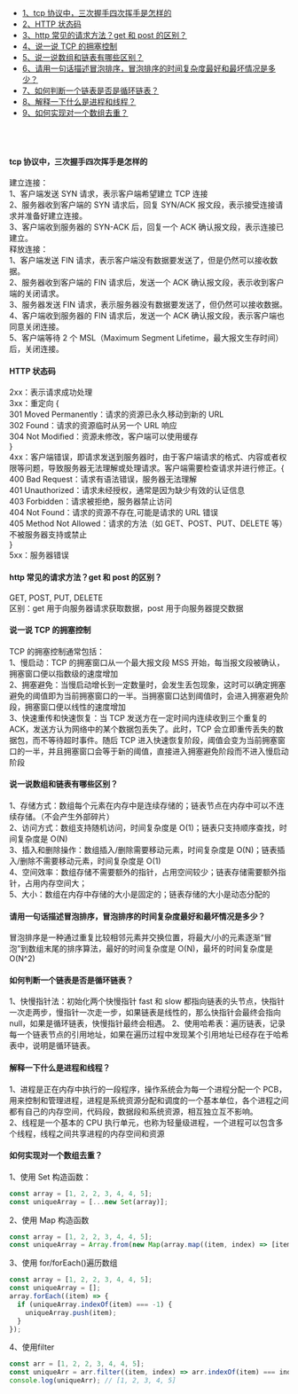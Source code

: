 - [1、tcp 协议中，三次握手四次挥手是怎样的](#tcp-协议中三次握手四次挥手是怎样的)
- [2、HTTP 状态码](#http-状态码)
- [3、http 常见的请求方法？get 和 post 的区别？](#http-常见的请求方法get-和-post-的区别)
- [4、说一说 TCP 的拥塞控制](#说一说-tcp-的拥塞控制)
- [5、说一说数组和链表有哪些区别？](#说一说数组和链表有哪些区别)
- [6、请用一句话描述冒泡排序，冒泡排序的时间复杂度最好和最坏情况是多少？](#请用一句话描述冒泡排序冒泡排序的时间复杂度最好和最坏情况是多少)
- [7、如何判断一个链表是否是循环链表？](#如何判断一个链表是否是循环链表)
- [8、解释一下什么是进程和线程？](#解释一下什么是进程和线程)
- [9、如何实现对一个数组去重？](#如何实现对一个数组去重)

<br>
<br>

#### tcp 协议中，三次握手四次挥手是怎样的

建立连接：<br>
1、客户端发送 SYN 请求，表示客户端希望建立 TCP 连接<br>
2、服务器收到客户端的 SYN 请求后，回复 SYN/ACK 报文段，表示接受连接请求并准备好建立连接。<br>
3、客户端收到服务器的 SYN-ACK 后，回复一个 ACK 确认报文段，表示连接已建立。<br>
释放连接：<br>
1、客户端发送 FIN 请求，表示客户端没有数据要发送了，但是仍然可以接收数据。<br>
2、服务器收到客户端的 FIN 请求后，发送一个 ACK 确认报文段，表示收到客户端的关闭请求。<br>
3、服务器发送 FIN 请求，表示服务器没有数据要发送了，但仍然可以接收数据。<br>
4、客户端收到服务器的 FIN 请求后，发送一个 ACK 确认报文段，表示客户端也同意关闭连接。<br>
5、客户端等待 2 个 MSL（Maximum Segment Lifetime，最大报文生存时间）后，关闭连接。

#### HTTP 状态码

2xx：表示请求成功处理<br>
3xx：重定向 {<br>
301 Moved Permanently：请求的资源已永久移动到新的 URL<br>
302 Found：请求的资源临时从另一个 URL 响应<br>
304 Not Modified：资源未修改，客户端可以使用缓存<br>
}<br>
4xx：客户端错误，即请求发送到服务器时，由于客户端请求的格式、内容或者权限等问题，导致服务器无法理解或处理请求。客户端需要检查请求并进行修正。{<br>
400 Bad Request：请求有语法错误，服务器无法理解<br>
401 Unauthorized：请求未经授权，通常是因为缺少有效的认证信息<br>
403 Forbidden：请求被拒绝，服务器禁止访问<br>
404 Not Found：请求的资源不存在,可能是请求的 URL 错误<br>
405 Method Not Allowed：请求的方法（如 GET、POST、PUT、DELETE 等）不被服务器支持或禁止<br>
}<br>
5xx：服务器错误

#### http 常见的请求方法？get 和 post 的区别？

GET, POST, PUT, DELETE<br>
区别：get 用于向服务器请求获取数据，post 用于向服务器提交数据

#### 说一说 TCP 的拥塞控制

TCP 的拥塞控制通常包括：<br>
1、慢启动：TCP 的拥塞窗口从一个最大报文段 MSS 开始，每当报文段被确认，拥塞窗口便以指数级的速度增加<br>
2、拥塞避免：当慢启动增长到一定数量时，会发生丢包现象，这时可以确定拥塞避免的阈值即为当前拥塞窗口的一半。当拥塞窗口达到阈值时，会进入拥塞避免阶段，拥塞窗口便以线性的速度增加<br>
3、快速重传和快速恢复：当 TCP 发送方在一定时间内连续收到三个重复的 ACK，发送方认为网络中的某个数据包丢失了。此时，TCP 会立即重传丢失的数据包，而不等待超时事件。随后 TCP 进入快速恢复阶段，阈值会变为当前拥塞窗口的一半，并且拥塞窗口会等于新的阈值，直接进入拥塞避免阶段而不进入慢启动阶段

#### 说一说数组和链表有哪些区别？

1、存储方式：数组每个元素在内存中是连续存储的；链表节点在内存中可以不连续存储。（不会产生外部碎片）<br>
2、访问方式：数组支持随机访问，时间复杂度是 O(1)；链表只支持顺序查找，时间复杂度是 O(N)<br>
3、插入和删除操作：数组插入/删除需要移动元素，时间复杂度是 O(N)；链表插入/删除不需要移动元素，时间复杂度是 O(1)<br>
4、空间效率：数组存储不需要额外的指针，占用空间较少；链表存储需要额外指针，占用内存空间大；<br>
5、大小：数组在内存中存储的大小是固定的；链表存储的大小是动态分配的

#### 请用一句话描述冒泡排序，冒泡排序的时间复杂度最好和最坏情况是多少？

冒泡排序是一种通过重复比较相邻元素并交换位置，将最大/小的元素逐渐“冒泡”到数组末尾的排序算法，最好的时间复杂度是 O(N)，最坏的时间复杂度是 O(N^2)

#### 如何判断一个链表是否是循环链表？

1、快慢指针法：初始化两个快慢指针 fast 和 slow 都指向链表的头节点，快指针一次走两步，慢指针一次走一步，如果链表是线性的，那么快指针会最终会指向 null，如果是循环链表，快慢指针最终会相遇。
2、使用哈希表：遍历链表，记录每一个链表节点的引用地址，如果在遍历过程中发现某个引用地址已经存在于哈希表中，说明是循环链表。

#### 解释一下什么是进程和线程？

1、进程是正在内存中执行的一段程序，操作系统会为每一个进程分配一个 PCB，用来控制和管理进程，进程是系统资源分配和调度的一个基本单位，各个进程之间都有自己的内存空间，代码段，数据段和系统资源，相互独立互不影响。<br>
2、线程是一个基本的 CPU 执行单元，也称为轻量级进程，一个进程可以包含多个线程，线程之间共享进程的内存空间和资源

#### 如何实现对一个数组去重？

1、使用 Set 构造函数：

```javascript
const array = [1, 2, 2, 3, 4, 4, 5];
const uniqueArray = [...new Set(array)];
```

2、使用 Map 构造函数

```javascript
const array = [1, 2, 2, 3, 4, 4, 5];
const uniqueArray = Array.from(new Map(array.map((item, index) => [item, index])).keys());
```

3、使用 for/forEach()遍历数组

```javascript
const array = [1, 2, 2, 3, 4, 4, 5];
const uniqueArray = [];
array.forEach((item) => {
  if (uniqueArray.indexOf(item) === -1) {
    uniqueArray.push(item);
  }
});
```

4、使用filter

```javascript
const arr = [1, 2, 2, 3, 4, 4, 5];
const uniqueArr = arr.filter((item, index) => arr.indexOf(item) === index);
console.log(uniqueArr); // [1, 2, 3, 4, 5]
```
